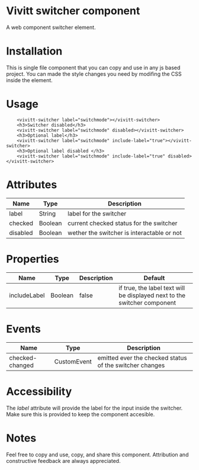 # Vivitt switcher component
A web component switcher element.

# Installation
This is single file component that you can copy and use in any js based project. 
You can made the style changes you need by modifing the CSS inside the <style></style> element. 

# Usage

        <vivitt-switcher label="switchmode"></vivitt-switcher>
        <h3>Switcher disabled</h3>
        <vivitt-switcher label="switchmode" disabled></vivitt-switcher>
        <h3>Optional label</h3>
        <vivitt-switcher label="switchmode" include-label="true"></vivitt-switcher>
        <h3>Optional label disabled </h3>
        <vivitt-switcher label="switchmode" include-label="true" disabled></vivitt-switcher>



# Attributes
| Name | Type | Description | 
| ---- | ---- | ----------- |
| label | String | label for the switcher | 
| checked | Boolean | current checked status for the switcher
| disabled | Boolean | wether the switcher is interactable or not

# Properties
| Name | Type | Description | Default |
| ---- | ---- | ----------- | -------- |
| includeLabel | Boolean | false | if true, the label text will be displayed next to the switcher component | false

# Events
| Name | Type | Description |
| ---- | ---- | ----------- | 
| checked-changed | CustomEvent | emitted ever the checked status of the switcher changes

# Accessibility
The *label* attribute will provide the label for the input inside the switcher. Make sure this is provided to keep the component accesible.

# Notes
Feel free to copy and use, copy, and share this component. Attribution and constructive feedback are always appreciated.
